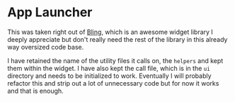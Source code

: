 # App Launcher

This was taken right out of [Bling](https://github.com/BlingCorp/bling), which is an awesome widget library I deeply appreciate but don't really need the rest of the library in this already way oversized code base. 

I have retained the name of the utility files it calls on, the `helpers` and kept them within the widget. I have also kept the call file, which is in the `ui` directory and needs to be initialized to work. Eventually I will probably refactor this and strip out a lot of unnecessary code but for now it works and that is enough. 